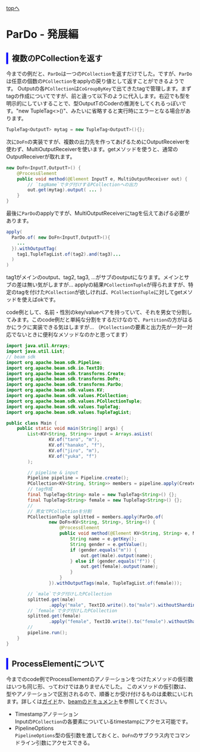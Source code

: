 <style type="text/css">
  .head { 
    border-left:5px solid #00f;
    padding:3px 0 3px 10px;
    font-weight: bold;
  }
  .lhead { 
    border-left:5px solid #00f;
    padding:3px 0 3px 10px;
    font-size:14pt;
    font-weight: bold;
  }
</style>
[topへ](../index.html)

# ParDo - 発展編
## <span class="head">複数のPCollectionを返す</span>
今までの例だと、`ParDo`は一つの`PCollection`を返すだけでした。ですが、`ParDo`は任意の個数の`PCollection`をapplyの戻り値として返すことができるようです。
Outputの各`PCollection`は`CoGroupByKey`で出てきたtagで管理します。まずtagの作成についてですが、前と違って以下のように代入します。右辺でも型を明示的にしていすることで、型OutputTのCoderの推測をしてくれるっぽいです。"new TupleTag<>()"、みたいに省略すると実行時にエラーとなる場合があります。

```java
TupleTag<OutputT> mytag = new TupleTag<OutputT>(){}; 
```

次に`DoFn`の実装ですが、複数の出力先を作ってあげるためにOutputReceiverを使わず、MultiOutputReceiverを使います。getメソッドを使うと、通常のOutputReceiverが取れます。

```java
new DoFn<InputT,OutputT>() {
    @ProcessElement
    public void method(@Element InputT e, MultiOutputReceiver out) {
        // `tagName`でタグ付けするPCollectionへの出力
        out.get(mytag).output( ... )
    }
}
```

最後に`ParDo`のapplyですが、MultiOutputReceiverにtagを伝えてあげる必要があります。

```java
apply( 
  ParDo.of( new DoFn<InputT,OutputT>(){
    ...
  }).withOutputTag(
    tag1,TupleTagList.of(tag2).and(tag3)... 
  )
)
```

tag1がメインのoutput、tag2, tag3, ...がサブのoutputになります。メインとサブの差は無い気がしますが...
applyの結果`PCollectionTuple`が得られますが、特定のtagを付けた`PCollection`が欲しければ、`PCollectionTuple`に対してgetメソッドを使えばokです。

code例として、名前・性別のkey/valueペアを持っていて、それを男女で分割してみます。このcode例だと単純な分割をするだけなので、`Partition`の方がはるかにラクに実装できる気はしますが...
（`PCollection`の要素と出力先が一対一対応でないときに便利なメソッドなのかと思ってます）

```java
import java.util.Arrays;
import java.util.List;
// beam sdk
import org.apache.beam.sdk.Pipeline;
import org.apache.beam.sdk.io.TextIO;
import org.apache.beam.sdk.transforms.Create;
import org.apache.beam.sdk.transforms.DoFn;
import org.apache.beam.sdk.transforms.ParDo;
import org.apache.beam.sdk.values.KV;
import org.apache.beam.sdk.values.PCollection;
import org.apache.beam.sdk.values.PCollectionTuple;
import org.apache.beam.sdk.values.TupleTag;
import org.apache.beam.sdk.values.TupleTagList;

public class Main {
    public static void main(String[] args) {
        List<KV<String, String>> input = Arrays.asList(
                KV.of("taro", "m"),
                KV.of("hanako", "f"),
                KV.of("jiro", "m"),
                KV.of("yuka", "f")
        );

        // pipeline & input
        Pipeline pipeline = Pipeline.create();
        PCollection<KV<String, String>> members = pipeline.apply(Create.of(input));
        // tag作成
        final TupleTag<String> male = new TupleTag<String>() {};
        final TupleTag<String> female = new TupleTag<String>() {};
        //
        // 男女でPCollectionを分割
        PCollectionTuple splitted = members.apply(ParDo.of(
                new DoFn<KV<String, String>, String>() {
                    @ProcessElement
                    public void method(@Element KV<String, String> e, MultiOutputReceiver out) {
                        String name = e.getKey();
                        String gender = e.getValue();
                        if (gender.equals("m")) {
                            out.get(male).output(name);
                        } else if (gender.equals("f")) {
                            out.get(female).output(name);
                        }
                    }
                }).withOutputTags(male, TupleTagList.of(female)));

        // `male`でタグ付けしたPCollection
        splitted.get(male)
                .apply("male", TextIO.write().to("male").withoutSharding());
        // `female`でタグ付けしたPCollection
        splitted.get(female)
                .apply("female", TextIO.write().to("female").withoutSharding());
        //
        pipeline.run();
    }
}
```

## <span class="head">ProcessElementについて</span>
今までのcode例でProcessElementのアノテーションをつけたメソッドの仮引数はいつも同じ形、ってわけではありませんでした。
このメソッドの仮引数は、型やアノテーションで区別されるので、順番とか受け付けるものは柔軟にいじれます。詳しくは[ガイド](https://beam.apache.org/documentation/programming-guide/#additional-outputs)か、[beamのドキュメント](https://beam.apache.org/releases/javadoc/2.13.0/org/apache/beam/sdk/transforms/DoFn.ProcessElement.html)を参照してください。

+ Timestampアノテーション  
Inputの`PCollection`の各要素についているtimestampにアクセス可能です。
+ PipelineOptions  
`PipelineOptions`型の仮引数を渡しておくと、`DoFn`のサブクラス内でコマンドライン引数にアクセスできる。
